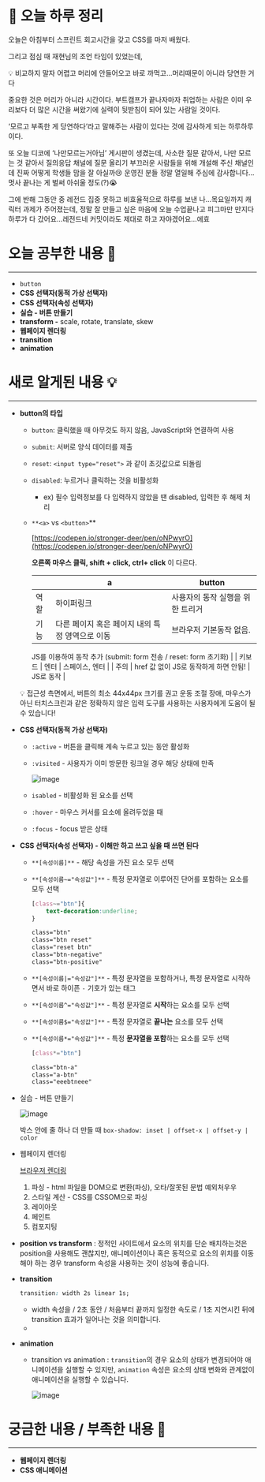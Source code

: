 # 🌳 오늘 하루 정리

오늘은 아침부터 스프린트 회고시간을 갖고 CSS를 마저 배웠다.

그리고  점심 때 재현님의 조언 타임이 있었는데,

<aside>
💡 비교하지 말자 어렵고 머리에 안들어오고 바로 까먹고…머리때문이 아니라 당연한 거다

중요한 것은 머리가 아니라 시간이다. 부트캠프가 끝나자마자 취업하는 사람은 이미 우리보다 더 많은 시간을 써왔기에 실력이 뒷받침이 되어 있는 사람일 것이다. 

</aside>

‘모르고 부족한 게 당연하다’라고 말해주는 사람이 있다는 것에 감사하게 되는 하루하루이다.

또 오늘 디코에 ‘나만모르는거아님’ 게시판이 생겼는데, 사소한 질문 같아서, 나만 모르는 것 같아서 질의응답 채널에 질문 올리기 부끄러운 사람들을 위해 개설해 주신 채널인데 진짜 어떻게 학생들 맘을 잘 아실까😢 운영진 분들 정말 열일해 주심에 감사합니다…멋사 끝나는 게 벌써 아쉬울 정도(?)😭

그에 반해 그동안 중 레전드 집중 못하고 비효율적으로 하루를 보낸 나…목요일까지 캐릭터 과제가 주어졌는데, 정말 잘 만들고 싶은 마음에 오늘 수업끝나고 피그마만 만지다 하루가 다 갔어요…레전드네 커밋이라도 제대로 하고 자야겠어요…에효

# 오늘 공부한 내용 🌼

---

- `button`
- **CSS 선택자(동적 가상 선택자)**
- **CSS 선택자(속성 선택자)**
- **실습 - 버튼 만들기**
- **transform -** scale, rotate, translate, skew
- **웹페이지 렌더링**
- **transition**
- **animation**

# 새로 알게된 내용 💡

---

- **button의 타입**
    - `button`: 클릭했을 때 아무것도 하지 않음, JavaScript와  연결하여 사용
    - `submit`: 서버로 양식 데이터를 제출
    - `reset`: `<input type="reset">` 과 같이 초깃값으로 되돌림
    - `disabled`: 누르거나 클릭하는 것을 비활성화
        - ex) 필수 입력정보를 다 입력하지 않았을 땐 disabled, 입력한 후 해제 처리
    - `**<a>` vs `<button>`**
        
        [https://codepen.io/stronger-deer/pen/oNPwyrO](https://codepen.io/stronger-deer/pen/oNPwyrO)
        
        **오른쪽 마우스 클릭, shift + click, ctrl+ click** 이 다르다.
        
        |  | a | button |
        | --- | --- | --- |
        | 역할 | 하이퍼링크 | 사용자의 동작 실행을 위한 트리거 |
        | 기능 | 다른 페이지 혹은 페이지 내의 특정 영역으로 이동 | 브라우저 기본동작 없음.
        JS를 이용하여 동작 추가
        (submit: form 전송 / reset: form 초기화) |
        | 키보드 | 엔터 | 스페이스, 엔터 |
        | 주의 | href 값 없이 JS로 동작하게 하면 안됨! | JS로 동작 |
    
    <aside>
    💡 접근성 측면에서, 버튼의 최소 44x44px 크기를 권고
    운동 조절 장애, 마우스가 아닌 터치스크린과 같은 정확하지 않은 입력 도구를 사용하는 사용자에게 도움이 될 수 있습니다!
    
    </aside>
    
- **CSS 선택자(동적 가상 선택자)**
    - `:active` - 버튼을 클릭해 계속 누르고 있는 동안 활성화
    - `:visited` - 사용자가 이미 방문한 링크일 경우 해당 상태에 만족
        
        ![image](https://user-images.githubusercontent.com/105140201/224854912-db17c233-da8d-40b2-b0f7-c27bd599a8f9.png)
        
    - `isabled` - 비활성화 된 요소를 선택
    - `:hover` - 마우스 커서를 요소에 올려두었을 때
    - `:focus` - focus 받은 상태
    
- **CSS 선택자(속성 선택자) - 이해만 하고 쓰고 싶을 때 쓰면 된다**
    - `**[속성이름]**` - 해당 속성을 가진 요소 모두 선택
    - `**[속성이름~="속성값"]**` - 특정 문자열로 이루어진 단어를 포함하는 요소를 모두 선택
        
        ```css
        [class~="btn"]{
        	text-decoration:underline;
        }
        
        class="btn"
        class="btn reset"
        class="reset btn"
        class="btn-negative"
        class="btn-positive"
        ```
        
    - `**[속성이름|="속성값"]**` - 특정 문자열을 포함하거나, 특정 문자열로 시작하면서 바로 하이픈 `-` 기호가 있는 태그
    - `**[속성이름^="속성값"]**` - 특정 문자열로 **시작**하는 요소를 모두 선택
    - `**[속성이름$="속성값"]**` - 특정 문자열로 **끝나는** 요소를 모두 선택
    - `**[속성이름*="속성값"]**` - 특정 **문자열을 포함**하는 요소를 모두 선택
        
        ```css
        [class*="btn"]
        
        class="btn-a"
        class="a-btn"
        class="eeebtneee"
        ```
        
    
- 실습 - 버튼 만들기
    
    ![image](https://user-images.githubusercontent.com/105140201/224854821-d7155646-4ce2-46cb-8bb6-7f15c15d601a.png)
    
    박스 안에 줄 하나 더 만들 때 `box-shadow: inset | offset-x | offset-y | color`
    
- 웹페이지 렌더링
    
    [브라우저 렌더링](https://www.figma.com/file/XNBFc5GjsUUfPLlKdhBpEs?node-id=0:1)
    
    1. 파싱 - html 파일을 DOM으로 변환(파싱), 오타/잘못된 문법 예외처우우
    2. 스타일 계산 -  CSS를 CSSOM으로 파싱
    3. 레이아웃
    4. 페인트
    5. 컴포지팅

- **position vs transform** : 정적인 사이트에서 요소의 위치를 단순 배치하는것은 position을 사용해도 괜찮지만, 애니메이션이나 혹은 동적으로 요소의 위치를 이동해야 하는 경우 transform 속성을 사용하는 것이 성능에 좋습니다.

- **transition**
    
    ```css
    transition: width 2s linear 1s;
    ```
    
    - width 속성을  / 2초 동안 / 처음부터 끝까지 일정한 속도로 / 1초 지연시킨 뒤에  transition 효과가 일어나는 것을 의미합니다.
    - 
- **animation**
    - transition vs animation : `transition`의 경우 요소의 상태가 변경되어야 애니메이션을 실행할 수 있지만, `animation` 속성은 요소의 상태 변화와 관계없이 애니메이션을 실행할 수 있습니다.
        
        ![image](https://user-images.githubusercontent.com/105140201/224854854-b913d8d2-52e3-450f-9d84-028db061929b.png)
        

# 궁금한 내용 / 부족한 내용 🧐

---

- **웹페이지 렌더링**
- **CSS 애니메이션**
